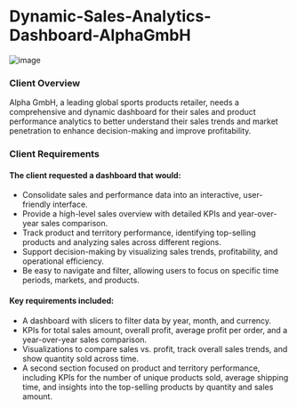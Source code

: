 # Dynamic-Sales-Analytics-Dashboard-AlphaGmbH

![image](https://github.com/user-attachments/assets/e96dc785-b593-499c-a155-8b688112b83d)

### Client Overview
Alpha GmbH, a leading global sports products retailer, needs a comprehensive and dynamic dashboard for their sales and product performance analytics to better understand their sales trends and market penetration to enhance decision-making and improve profitability.

### Client Requirements
#### The client requested a dashboard that would:

+ Consolidate sales and performance data into an interactive, user-friendly interface.
+ Provide a high-level sales overview with detailed KPIs and year-over-year sales comparison.
+ Track product and territory performance, identifying top-selling products and analyzing sales across different regions.
+ Support decision-making by visualizing sales trends, profitability, and operational efficiency.
+ Be easy to navigate and filter, allowing users to focus on specific time periods, markets, and products.

####  Key requirements included:

+ A dashboard with slicers to filter data by year, month, and currency.
+ KPIs for total sales amount, overall profit, average profit per order, and a year-over-year sales comparison.
+ Visualizations to compare sales vs. profit, track overall sales trends, and show quantity sold across time.
+ A second section focused on product and territory performance, including KPIs for the number of unique products sold, average shipping time, and insights into the top-selling products by quantity and sales amount.
